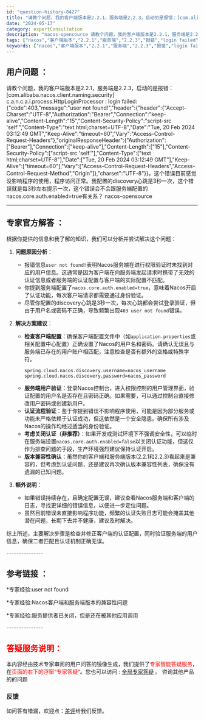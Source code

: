 ```yaml
---
id: "question-history-8427"
title: "请教个问题，我的客户端版本是2.2.1，服务端是2.2.3，启动的是报错：[com.alibaba.nacos.client.naming.security] c.a.n.c.a.i.process.HttpLoginProcessor   : login failed: {code:403,message:user not found!,header:{header:{Accept-Charset:UTF-8,Authorization:Bearer,Connection:keep-alive,Content-Length:15,Content-Security-Policy:script-src 'self',Content-Type:text html;charset=UTF-8,Date:Tue, 20 Feb 2024 03:12:49 GMT,Keep-Alive:timeout=60,Vary:Access-Control-Request-Headers},originalResponseHeader:{Authorization:[Bearer],Connection:[keep-alive],Content-Length:[15],Content-Security-Policy:[script-src 'self'],Content-Type:[text html;charset=UTF-8],Date:[Tue, 20 Feb 2024 03:12:49 GMT],Keep-Alive:[timeout=60],Vary:[Access-Control-Request-Headers,Access-Control-Request-Method,Origin]},charset:UTF-8}}，这个错误目前感觉没影响程序的使用，程序访问正常。我配置的discovery心跳是3秒一次，这个错误就是每3秒左右提示一次，这个错误会不会跟服务端配置的nacos.core.auth.enabled=true有关系？ nacos-opensource"
date: "2024-05-17"
category: expertConsultation
description: "nacos-opensource 请教个问题，我的客户端版本是2.2.1，服务端是2.2.3，启动的是报错：[com.alibaba.nacos.client.naming.security] c.a.n.c.a.i.process.HttpLoginProcessor   : login failed: {code:403,message:user not found!,header:{header:{Accept-Charset:UTF-8,Authorization:Bearer,Connection:keep-alive,Content-Length:15,Content-Security-Policy:script-src 'self',Content-Type:text html;charset=UTF-8,Date:Tue, 20 Feb 2024 03:12:49 GMT,Keep-Alive:timeout=60,Vary:Access-Control-Request-Headers},originalResponseHeader:{Authorization:[Bearer],Connection:[keep-alive],Content-Length:[15],Content-Security-Policy:[script-src 'self'],Content-Type:[text html;charset=UTF-8],Date:[Tue, 20 Feb 2024 03:12:49 GMT],Keep-Alive:[timeout=60],Vary:[Access-Control-Request-Headers,Access-Control-Request-Method,Origin]},charset:UTF-8}}，这个错误目前感觉没影响程序的使用，程序访问正常。我配置的discovery心跳是3秒一次，这个错误就是每3秒左右提示一次，这个错误会不会跟服务端配置的nacos.core.auth.enabled=true有关系？"
tags: ["nacos","客户端版本","2.2.1","服务端","2.2.3","报错","login failed","403","user not found","discovery心跳","3秒","nacos.core.auth.enabled","true"]
keywords: ["nacos","客户端版本","2.2.1","服务端","2.2.3","报错","login failed","403","user not found","discovery心跳","3秒","nacos.core.auth.enabled","true"]
---
```


## 用户问题 ： 
 请教个问题，我的客户端版本是2.2.1，服务端是2.2.3，启动的是报错：[com.alibaba.nacos.client.naming.security] c.a.n.c.a.i.process.HttpLoginProcessor   : login failed: {"code":403,"message":"user not found!","header":{"header":{"Accept-Charset":"UTF-8","Authorization":"Bearer","Connection":"keep-alive","Content-Length":"15","Content-Security-Policy":"script-src 'self'","Content-Type":"text html;charset=UTF-8","Date":"Tue, 20 Feb 2024 03:12:49 GMT","Keep-Alive":"timeout=60","Vary":"Access-Control-Request-Headers"},"originalResponseHeader":{"Authorization":["Bearer"],"Connection":["keep-alive"],"Content-Length":["15"],"Content-Security-Policy":["script-src 'self'"],"Content-Type":["text html;charset=UTF-8"],"Date":["Tue, 20 Feb 2024 03:12:49 GMT"],"Keep-Alive":["timeout=60"],"Vary":["Access-Control-Request-Headers","Access-Control-Request-Method","Origin"]},"charset":"UTF-8"}}，这个错误目前感觉没影响程序的使用，程序访问正常。我配置的discovery心跳是3秒一次，这个错误就是每3秒左右提示一次，这个错误会不会跟服务端配置的nacos.core.auth.enabled=true有关系？ nacos-opensource 

---------------
## 专家官方解答 ：

根据你提供的信息和我了解的知识，我们可以分析并尝试解决这个问题：

1. **问题原因分析**：
   - 报错信息`user not found!`表明Nacos服务端在进行权限验证时未找到对应的用户信息。这通常是因为客户端在向服务端发起请求时携带了无效的认证信息或者服务端的认证配置与客户端的实际配置不匹配。
   - 你提到服务端配置了`nacos.core.auth.enabled=true`，意味着Nacos开启了认证功能，每次客户端请求都需要通过身份验证。
   - 尽管你配置的discovery心跳是3秒一次，每次心跳都会尝试登录验证，但由于用户名或密码不正确，导致频繁出现`403 user not found`错误。

2. **解决方案建议**：
   - **检查客户端配置**：确保客户端配置文件中（如`application.properties`或相关配置中心配置）正确设置了Nacos的用户名和密码。请确认无误且与服务端已存在的用户账户相匹配，注意检查是否有额外的空格或特殊字符。
     ```
     spring.cloud.nacos.discovery.username=nacos_username
     spring.cloud.nacos.discovery.password=nacos_password
     ```
   - **服务端用户验证**：登录Nacos控制台，进入权限控制的用户管理界面，验证配置的用户名是否存在且密码正确。如果需要，可以通过控制台直接修改用户密码或创建新用户。
   - **认证流程验证**：鉴于你提到错误不影响程序使用，可能是因为部分服务或功能未严格依赖于认证成功，但这依然是一个安全隐患。确保所有涉及Nacos的操作均经过适当的身份验证。
   - **考虑关闭认证（非推荐）**：如果开发或测试环境下不强调安全性，可以临时在服务端设置`nacos.core.auth.enabled=false`以关闭认证功能，但这仅作为排查问题的手段，生产环境强烈建议保持认证开启。
   - **版本兼容性确认**：虽然你的客户端和服务端版本(2.2.1和2.2.3)看起来是兼容的，但考虑到认证问题，还是建议再次确认版本兼容性列表，确保没有遗漏的已知问题。

3. **额外说明**：
   - 如果错误持续存在，且确定配置无误，建议查看Nacos服务端和客户端的日志，寻找更详细的错误信息，以便进一步定位问题。
   - 虽然目前错误未直接影响程序功能，频繁的认证失败日志可能会掩盖其他潜在问题，长期下去并不健康，建议及时解决。

综上所述，主要解决步骤是检查并修正客户端的认证配置，同时验证服务端的用户信息，确保二者匹配且认证机制正确无误。


<font color="#949494">---------------</font> 


## 参考链接 ：

*专家经验:user not found 
 
 *专家经验:Nacos客户端和服务端版本的兼容性问题 
 
 *专家经验:服务提供者已关闭，但是还在被其他应用调用 


 <font color="#949494">---------------</font> 
 


## <font color="#FF0000">答疑服务说明：</font> 

本内容经由技术专家审阅的用户问答的镜像生成，我们提供了<font color="#FF0000">专家智能答疑服务</font>，在<font color="#FF0000">页面的右下的浮窗”专家答疑“</font>。您也可以访问 : [全局专家答疑](https://opensource.alibaba.com/chatBot) 。 咨询其他产品的的问题

### 反馈
如问答有错漏，欢迎点：[差评](https://ai.nacos.io/user/feedbackByEnhancerGradePOJOID?enhancerGradePOJOId=13648)给我们反馈。
